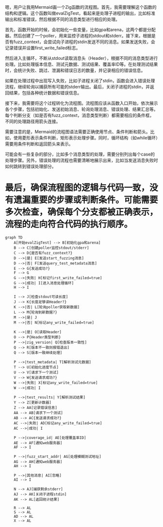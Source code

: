 嗯，用户让我用Mermaid画一个Zig函数的流程图。首先，我需要理解这个函数的结构和逻辑。这个函数叫做evalZigTest，看起来是处理子进程的输出，比如标准输出和标准错误，然后根据不同的消息类型进行相应的处理。

首先，函数开始的时候，会初始化一些变量，比如gpa和arena，这两个都是分配器。然后创建了一个poller，用来监控子进程的stdout和stderr。接下来，根据是否有fuzz_context，会尝试向子进程的stdin发送不同的消息。如果发送失败，会记录错误并设置first_write_failed标志。

然后进入主循环，不断从stdout读取消息头（Header），根据不同的消息类型进行处理。比如处理版本信息、测试元数据、测试结果、覆盖率ID等。在处理测试结果时，会统计失败、跳过、泄漏和错误日志的数量，并记录相应的错误信息。

如果在处理过程中出现写入失败，比如子进程关闭了stdin，函数会进入错误处理流程，继续轮询以捕获所有可能的stderr输出。最后，关闭子进程的stdin，并返回结果，包括各种统计数据和错误信息。

接下来，我需要将这个过程转化为流程图。流程图应该从函数入口开始，依次展示各个步骤，包括初始化、发送初始消息、轮询处理消息、错误处理、结果汇总等。每个判断分支（如是否有fuzz_context，消息类型判断）都需要相应的条件框，不同的处理路径用箭头连接。

需要注意的是，Mermaid的流程图语法需要正确使用节点、条件判断和箭头。比如，使用菱形表示条件判断，矩形表示处理步骤。同时，循环结构（如while循环）需要用条件判断和返回箭头来表示。

可能会有一些复杂的部分，比如多个消息类型的处理，需要分别列出每个case的处理步骤。另外，错误处理的流程也需要清晰地展示出来，比如当发送消息失败时如何跳转到错误处理部分。

最后，确保流程图的逻辑与代码一致，没有遗漏重要的步骤或判断条件。可能需要多次检查，确保每个分支都被正确表示，流程的走向符合代码的执行顺序。
================================================
```mermaid
graph TD
    A[开始evalZigTest] --> B[初始化gpa和arena]
    B --> C[创建poller监控stdout/stderr]
    C --> D{是否有fuzz_context?}
    D -->|是| E[发送start_fuzzing消息]
    D -->|否| F[发送query_test_metadata消息]
    E --> G{发送成功?}
    F --> G
    G -->|失败| H[标记first_write_failed=true]
    G -->|成功| I[进入消息处理循环]
    H --> I
    
    I --> J[检查stdout可读长度]
    J --> K{长度足够读Header?}
    K -->|否| L[轮询poller获取新数据]
    L --> M{轮询到新数据?}
    M -->|是| J
    M -->|否| N[标记any_write_failed=true]
    
    K -->|是| O[读取Header]
    O --> P{Header类型判断}
    P -->|zig_version| Q[检查版本一致性]
    Q --> R[版本不一致则报错退出]
    Q --> S[版本一致继续处理]
    
    P -->|test_metadata| T[解析测试元数据]
    T --> U[初始化进度节点]
    U --> V[请求下一个测试]
    V --> W{发送请求成功?}
    W -->|失败| X[标记any_write_failed=true]
    W -->|成功| I
    
    P -->|test_results| Y[解析测试结果]
    Y --> Z[更新计数器]
    Z --> AA[记录错误信息]
    AA --> AB[请求下一个测试]
    AB --> AC{发送请求成功?}
    AC -->|失败| AD[标记any_write_failed=true]
    AC -->|成功| I
    
    P -->|coverage_id| AE[处理覆盖率ID]
    AE --> AF[通知web服务器]
    AF --> I
    
    P -->|fuzz_start_addr| AG[处理模糊测试地址]
    AG --> AH[通知web服务器]
    AH --> I
    
    P -->|其他消息| AI[忽略]
    AI --> I
    
    N --> AJ[捕获剩余stderr]
    AJ --> AK[关闭子进程stdin]
    AK --> AL[返回统计结果]
    
    R --> AL
    S --> AL
    AD --> AL
    X --> AL
```